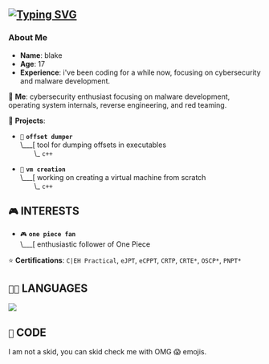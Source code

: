 ## [![Typing SVG](https://readme-typing-svg.demolab.com?font=Terminess+Nerd+Font+Mono&size=20&duration=2000&pause=500&color=49F7B6&background=FFFFFF00&vCenter=true&random=true&width=540&height=40&lines=hey%2C+it's+Blake!;currently%3A+poking+at+windows+with+a+stick;currently%3A+studying+the+arcane+arts;currently%3A+spamming+F5+inIDA;currently%3A+shadowboxing+security+solutions;currently%3A+succumbing+to+the+void;currently%3A+loitering+in+CPL%3D0;currently%3A+thumbing+through+grimoires+(SDMs))](https://git.io/typing-svg)

### About Me
- **Name**: blake
- **Age**: 17
- **Experience**: i've been coding for a while now, focusing on cybersecurity and malware  development.

💬 **Me**: cybersecurity enthusiast focusing on malware development, operating system internals, reverse engineering, and red teaming. 

🌱 **Projects**:

- `📜` **`offset dumper`**<br>
  \\___[ tool for dumping offsets in executables<br>
  &nbsp;&nbsp;&nbsp;&nbsp;&nbsp;&nbsp;&nbsp;\\\_ `c++`

- `🔧` **`vm creation`**<br>
  \\___[ working on creating a virtual machine from scratch<br>
  &nbsp;&nbsp;&nbsp;&nbsp;&nbsp;&nbsp;&nbsp;\\\_ `c++`

## `🎮` INTERESTS
- `🎮` **`one piece fan`**<br>
  \\___[ enthusiastic follower of One Piece<br>

⭐ **Certifications**: `C|EH Practical`, `eJPT`, `eCPPT`, `CRTP`, `CRTE*`, `OSCP*`, `PNPT*`

## `👨‍💻` LANGUAGES
[![](https://skillicons.dev/icons?i=c,cpp,cs,python,bash,powershell,neovim,vim,visualstudio,vscode,arch,windows)](https://skillicons.dev)

## `🧠` CODE
I am not a skid, you can skid check me with OMG 😱 emojis.
